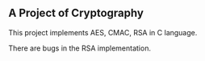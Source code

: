 A Project of Cryptography
---------------------------------------
This project implements AES, CMAC, RSA in C language.

There are bugs in the RSA implementation.
